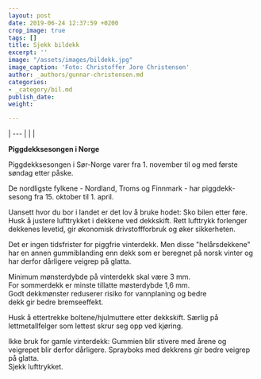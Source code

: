 ```yaml
---
layout: post
date: 2019-06-24 12:37:59 +0200
crop_image: true
tags: []
title: Sjekk bildekk
excerpt: ''
image: "/assets/images/bildekk.jpg"
image_caption: 'Foto: Christoffer Jore Christensen'
author: _authors/gunnar-christensen.md
categories:
- _category/bil.md
publish_date: 
weight: 

---
```


| --- |
|  |

**Piggdekksesongen i Norge**

Piggdekksesongen i Sør-Norge varer fra 1. november til og med første søndag etter påske.  
  
De nordligste fylkene - Nordland, Troms og Finnmark - har piggdekk-sesong fra 15. oktober til 1. april.  
  
Uansett hvor du bor i landet er det lov å bruke hodet: Sko bilen etter føre. Husk å justere lufttrykket i dekkene ved dekkskift. Rett lufttrykk forlenger dekkenes levetid, gir økonomisk drivstoffforbruk og øker sikkerheten.  
  
Det er ingen tidsfrister for piggfrie vinterdekk. Men disse "helårsdekkene" har en annen gummiblanding enn dekk som er beregnet på norsk vinter og har derfor dårligere veigrep på glatta.

Minimum mønsterdybde på vinterdekk skal være 3 mm.  
For sommerdekk er minste tillatte møsterdybde 1,6 mm.  
Godt dekkmønster reduserer risiko for vannplaning og bedre  
dekk gir bedre bremseeffekt.

Husk å ettertrekke boltene/hjulmuttere etter dekkskift. Særlig på lettmetallfelger som lettest skrur seg opp ved kjøring.

Ikke bruk for gamle vinterdekk: Gummien blir stivere med årene og veigrepet blir derfor dårligere. Sprayboks med dekkrens gir bedre veigrep på glatta.  
Sjekk lufttrykket.
